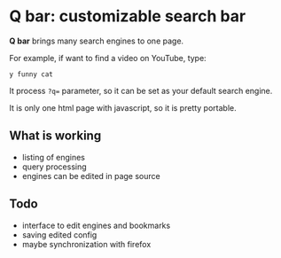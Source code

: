 # Q bar: customizable search bar

**Q bar** brings many search engines to one page.

For example, if want to find a video on YouTube, type:

    y funny cat

It process `?q=` parameter, so it can be set as your default search engine.

It is only one html page with javascript, so it is pretty portable.

## What is working

- listing of engines
- query processing
- engines can be edited in page source

## Todo

- interface to edit engines and bookmarks
- saving edited config
- maybe synchronization with firefox
